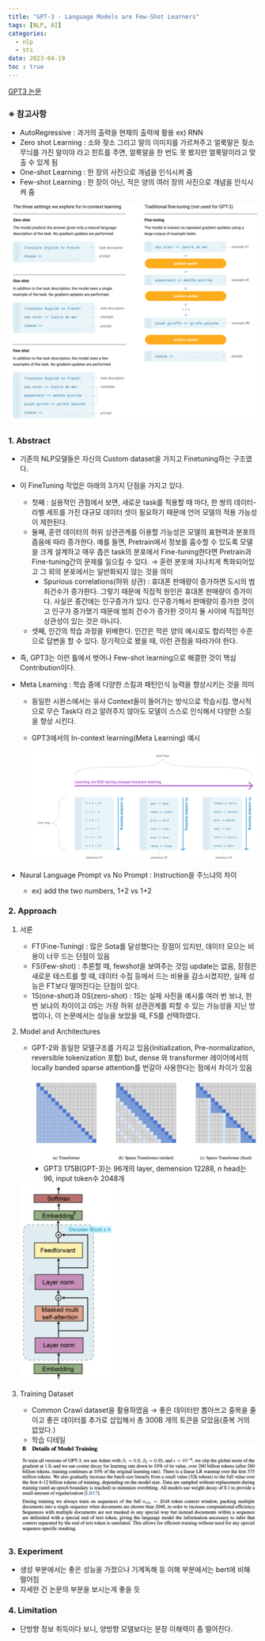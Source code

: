 ```yaml
---
title: "GPT-3 - Language Models are Few-Shot Learners" 
tags: [NLP, AI]
categories:
  - nlp
  - sts
date: 2023-04-19
toc : true
---
```


[GPT3 논문](https://arxiv.org/pdf/2005.14165.pdf)

### ※ 참고사항

- AutoRegressive : 과거의 출력을 현재의 출력에 활용 ex) RNN
- Zero shot Learning : 소와 젖소 그리고 말의 이미지를 가르쳐주고 얼룩말은 젖소무늬를 가진 말이야 라고 힌트를 주면, 얼룩말을 한 번도 못 봤지만 얼룩말이라고 맞출 수 있게 됨
- One-shot Learning : 한 장의 사진으로 개념을 인식시켜 줌
- Few-shot Learning : 한 장이 아닌, 적은 양의 여러 장의 사진으로 개념을 인식시켜 줌

<img src="/img/nlp/nlp5/0.jpg">


### 1. Abstract
- 기존의 NLP모델들은 자신의 Custom dataset을 가지고 Finetuning하는 구조였다.
- 이 FineTuning 작업은 아래의 3가지 단점을 가지고 있다.
    - 첫째 : 실용적인 관점에서 보면, 새로운 task를 적용할 때 마다, 한 쌍의 데이터-라벨 세트를 가진 대규모 데이터 셋이 필요하기 때문에 언어 모델의 적용 가능성이 제한된다.
    - 둘째, 훈련 데이터의 허위 상관관계를 이용할 가능성은 모델의 표현력과 분포의 좁음에 따라 증가한다. 예를 들면, Pretrain에서 정보를 흡수할 수 있도록 모델을 크게 설계하고 매우 좁은 task의 분포에서 Fine-tuning한다면 Pretrain과 Fine-tuning간의  문제를 일으킬 수 있다. → 훈련 분포에 지나치게 특화되어있고 그 외의 분포에서는 일반화되지 않는 것을 의미
        - Spurious correlations(허위 상관) : 휴대폰 판매량이 증가하면 도시의 범죄건수가 증가한다. 그렇기 때문에 직접적 원인은 휴대폰 판매량이 증가이다.  사실은 중간에는 인구증가가 있다. 인구증가해서 판매량이 증가한 것이고 인구가 증가했기 때문에 범죄 건수가 증가한 것이지 둘 사이에 직접적인 상관성이 있는 것은 아니다.
    - 셋째, 인간의 학습 과정을 위배한다. 인간은 적은 양의 예시로도 합리적인 수준으로 답변을 할 수 있다. 장기적으로 봤을 때, 이런 관점을 따라가야 한다.
- 즉, GPT3는 이런 틀에서 벗어나 Few-shot learning으로 해결한 것이 핵심 Contribution이다.
- Meta Learning : 학습 중에 다양한 스킬과 패턴인식 능력을 향상시키는 것을 의미
    - 동일한 시퀀스에서는 유사 Context들이 들어가는 방식으로 학습시킴. 명시적으로 무슨 Task다 라고 알려주지 않아도 모델이 스스로 인식해서 다양한 스킬을 향상 시킨다.
    - GPT3에서의 In-context learning(Meta Learning) 예시
        
        <img src="/img/nlp/nlp5/1.jpg">
        
- Naural Language Prompt vs No Prompt : Instruction을 주느냐의 차이
    - ex) add the two numbers, 1+2 vs 1+2  
            

### 2. Approach
1. 서론
    - FT(Fine-Tuning) : 많은 Sota를 달성했다는 장점이 있지만, 데이터 모으는 비용이 너무 드는 단점이 있음
    - FS(Few-shot) : 추론할 때, fewshot을 보여주는 것임 update는 없음, 장점은 새로운 테스트를 할 때, 데이터 수집 등에서 드는 비용을 감소시켰지만, 실제 성능은 FT보다 떨어진다는 단점이 있다.
    - 1S(one-shot)과 0S(zero-shot) : 1S는 실제 사진을 예시를 여러 번 보냐, 한 번 보냐의 차이이고 0S는 가장 허위 상관관계를 피할 수 있는 가능성을 지닌 방법이나, 이 논문에서는 성능을 보았을 때, FS를 선택하였다.
2. Model and Architectures 
    - GPT-2와 동일한 모델구조를 가지고 있음(Initialization, Pre-normalization, reversible tokenization 포함) but, dense 와 transformer 레이어에서의 locally banded sparse attention를 번갈아 사용한다는 점에서 차이가 있음
        
        <img src="/img/nlp/nlp5/2.jpg">
        
        - GPT3 175B(GPT-3)는 96개의 layer, demension 12288, n head는 96, input token수 2048개

    <img src="/img/nlp/nlp5/3.jpg">

3. Training Dataset 
    - Common Crawl dataset을 활용하였음 → 좋은 데이터만 뽑아쓰고 중복을 줄이고 좋은 데이터를 추가로 삽입해서 총 300B 개의 토큰을 모았음(중복 거의 없었다.)
    - 학습 디테일
    
    <img src="/img/nlp/nlp5/4.jpg">
    
### 3. Experiment
- 생성 부분에서는 좋은 성능을 가졌으나 기계독해 등 이해 부분에서는 bert에 비해 떨어짐
- 자세한 건 논문의 부분을 보시는게 좋을 듯    

### 4. Limitation
- 단방향 정보 취득이다 보니, 양방향 모델보다는 문장 이해력이 좀 떨어진다.